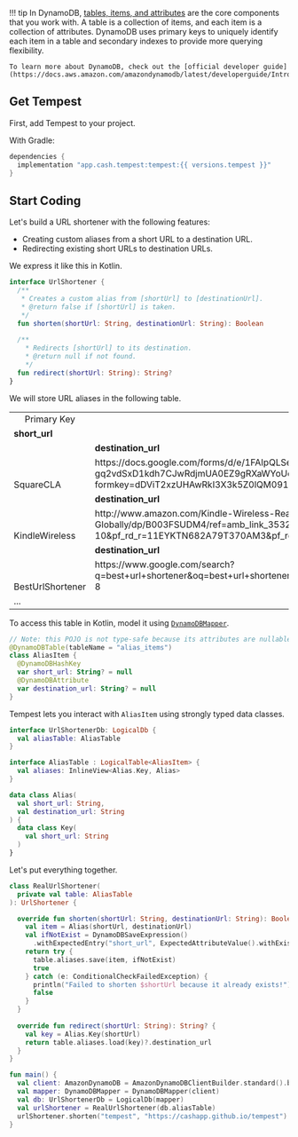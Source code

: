 !!! tip
    In DynamoDB, [tables, items, and attributes](https://docs.aws.amazon.com/amazondynamodb/latest/developerguide/HowItWorks.CoreComponents.html) are the core components that you work with. 
    A table is a collection of items, and each item is a collection of attributes. 
    DynamoDB uses primary keys to uniquely identify each item in a table and secondary indexes to provide more querying flexibility.

    To learn more about DynamoDB, check out the [official developer guide](https://docs.aws.amazon.com/amazondynamodb/latest/developerguide/Introduction.html).

## Get Tempest

First, add Tempest to your project.

With Gradle:

```groovy
dependencies {
  implementation "app.cash.tempest:tempest:{{ versions.tempest }}"
}
```

## Start Coding

Let's build a URL shortener with the following features:

* Creating custom aliases from a short URL to a destination URL.
* Redirecting existing short URLs to destination URLs.  

We express it like this in Kotlin.
```kotlin
interface UrlShortener {
  /** 
   * Creates a custom alias from [shortUrl] to [destinationUrl]. 
   * @return false if [shortUrl] is taken. 
   */
  fun shorten(shortUrl: String, destinationUrl: String): Boolean
  
  /** 
    * Redirects [shortUrl] to its destination. 
    * @return null if not found. 
    */
  fun redirect(shortUrl: String): String?
}
```

We will store URL aliases in the following table.

<table>
  <tbody>
    <tr>
      <td colspan=1 align="center">Primary Key</td>
      <td rowspan=2 colspan=1 align="center" valign="top">Attributes</td>
    </tr>
    <tr>
      <td><strong>short_url</strong></td>
    </tr>
    <tr>
      <!-- Note: It is important to declare both vertical-align and valign here. 
           vertical-align only works in the project website 
           while valign only works in Github's formatting for README.md. -->
      <td rowspan=2 style="vertical-align:bottom;" valign="bottom">SquareCLA</td>
      <td><strong>destination_url</strong></td>
    </tr>
    <tr>
      <td>https://docs.google.com/forms/d/e/1FAIpQLSeRVQ35-gq2vdSxD1kdh7CJwRdjmUA0EZ9gRXaWYoUeKPZEQQ/viewform?formkey=dDViT2xzUHAwRkI3X3k5Z0lQM091OGc6MQ&ndplr=1</td>
    </tr>
    <tr>
      <td rowspan=2 style="vertical-align:bottom;" valign="bottom">KindleWireless</td>
      <td><strong>destination_url</strong></td>
    </tr>
    <tr>
      <td>http://www.amazon.com/Kindle-Wireless-Reading-Display-Globally/dp/B003FSUDM4/ref=amb_link_353259562_2?pf_rd_m=ATVPDKIKX0DER&pf_rd_s=center-10&pf_rd_r=11EYKTN682A79T370AM3&pf_rd_t=201&pf_rd_p=1270985982&pf_rd_i=B002Y27P3M</td>
    </tr>
    <tr>
      <td rowspan=2 style="vertical-align:bottom;" valign="bottom">BestUrlShortener</td>
      <td><strong>destination_url</strong></td>
    </tr>
    <tr>
      <td>https://www.google.com/search?q=best+url+shortener&oq=best+url+shortener&aqs=chrome..69i57j69i64l2.8705j0j1&sourceid=chrome&ie=UTF-8</td>
    </tr>
    <tr>
      <td colspan=2>...</td>
    </tr>    
  </tbody>
</table>

To access this table in Kotlin, model it using [`DynamoDBMapper`](https://docs.aws.amazon.com/amazondynamodb/latest/developerguide/DynamoDBMapper.html).

```kotlin
// Note: this POJO is not type-safe because its attributes are nullable and mutable.
@DynamoDBTable(tableName = "alias_items")
class AliasItem {
  @DynamoDBHashKey
  var short_url: String? = null
  @DynamoDBAttribute
  var destination_url: String? = null
}
```

Tempest lets you interact with `AliasItem` using strongly typed data classes.
  
```kotlin
interface UrlShortenerDb: LogicalDb {
  val aliasTable: AliasTable
}

interface AliasTable : LogicalTable<AliasItem> {
  val aliases: InlineView<Alias.Key, Alias>
}

data class Alias(
  val short_url: String,
  val destination_url: String
) {
  data class Key(
    val short_url: String 
  )
}
```

Let's put everything together.
          
```kotlin
class RealUrlShortener(
  private val table: AliasTable
): UrlShortener {

  override fun shorten(shortUrl: String, destinationUrl: String): Boolean {
    val item = Alias(shortUrl, destinationUrl)
    val ifNotExist = DynamoDBSaveExpression()
      .withExpectedEntry("short_url", ExpectedAttributeValue().withExists(false))
    return try {
      table.aliases.save(item, ifNotExist)
      true
    } catch (e: ConditionalCheckFailedException) {
      println("Failed to shorten $shortUrl because it already exists!")
      false
    }
  }
  
  override fun redirect(shortUrl: String): String? {
    val key = Alias.Key(shortUrl)
    return table.aliases.load(key)?.destination_url
  }
}

fun main() {
  val client: AmazonDynamoDB = AmazonDynamoDBClientBuilder.standard().build()
  val mapper: DynamoDBMapper = DynamoDBMapper(client)
  val db: UrlShortenerDb = LogicalDb(mapper)
  val urlShortener = RealUrlShortener(db.aliasTable)
  urlShortener.shorten("tempest", "https://cashapp.github.io/tempest")
}
```
